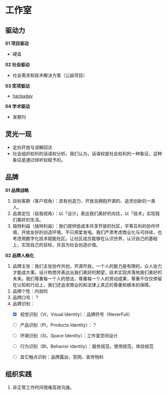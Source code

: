 # 工作室

## 驱动力

**01 项目驱动**

- 硬盒



**02 社会驱动**

- 社会需求和技术解决方案（公益项目）



**03 奖项驱动**

- [hackaday](https://www.bilibili.com/video/BV1NN411g79q/?spm_id_from=333.1007.tianma.7-2-24.click&vd_source=b736aa3d7f0fdf47b59ea3021dc810ab)



**04 学术驱动**

- 发期刊



## 灵光一现

- 定向开放与误解回访
- 社会组织权利的话语权分析。我们认为，话语权是社会权利的一种象征，这种象征是通过倾听权赋予的。



## 品牌

**01 品牌战略**

1. 目标客群（客户视角）：具有创造力、开放且拥抱开源的、追求创新的一类人。
2. 品类定位（自我视角）：以「设计」表达我们美好的向往，以「技术」实现我们美好的生活。
3. 独特利益（独特利益）：我们提供低成本共享开放的社区，平等互利的协作环境，开放友好的创造环境，不只用爱发电。我们严肃考虑商业化与可持续，也考虑用数字化技术赋能社区。让社区成员能够在认识世界，认识自己的基础上，实现自己的目标，并且为社会创造价值。



**02 品牌人格化**

1. 品牌主张：我们主张协作共创，开源开放。一个人的能力是有限的，众人协力才能成大事。设计构想并表达出我们美好的期望，技术实现并落地我们美好的未来。我们尊重每一个人的想法，尊重每一个人的劳动成果，尊重不仅仅停留在认知和行动上，我们还追求商业的和法律上真正的尊重和根本的保障。
2. 品牌个性：内敛的
3. 品牌口号：？
4. 品牌识别：
   - [x] 视觉识别（VI，Visual Identity）：品牌符号（NeverFull）
   - [ ] 产品识别（PI，Products Identity）：？
   - [ ] 环境识别（SI，Space Identity）：工作室空间设计
   - [ ] 行为识别（BI，Behavior identity）：服务规范，使用规范，体验规范
   - [ ] 其它触点识别：品牌露出，官网、宣传物料



## 组织实践

1. 非正常工作时间很难高效沟通。